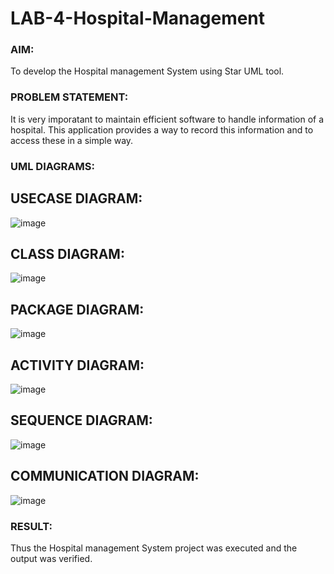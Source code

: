 # LAB-4-Hospital-Management
### AIM:
To develop the Hospital management System using Star UML tool.
### PROBLEM STATEMENT:
It is very imporatant to maintain efficient software to handle information of a hospital.
This application provides a way to record this information and to access these in a simple way.

### UML DIAGRAMS:
## USECASE DIAGRAM:
![image](https://github.com/subalakshmivenkat/LAB-4-Hospital-Management/assets/119393477/1dd8d703-8c2d-4b08-b939-62298fa67f31)

## CLASS DIAGRAM:
![image](https://github.com/subalakshmivenkat/LAB-4-Hospital-Management/assets/119393477/a9370753-bc28-485c-9999-15cc93746391)

## PACKAGE DIAGRAM:
![image](https://github.com/subalakshmivenkat/LAB-4-Hospital-Management/assets/119393477/98cad381-beb5-45c4-a848-32d62d34a9d7)

## ACTIVITY DIAGRAM:
![image](https://github.com/subalakshmivenkat/LAB-4-Hospital-Management/assets/119393477/3ee3117a-7546-4ed4-add1-03070a948cbf)

## SEQUENCE DIAGRAM:
![image](https://github.com/subalakshmivenkat/LAB-4-Hospital-Management/assets/119393477/05f6af8c-7af5-4308-a7c9-c6b50871be37)

## COMMUNICATION DIAGRAM:
![image](https://github.com/subalakshmivenkat/LAB-4-Hospital-Management/assets/119393477/7a922b8f-f3e0-4346-88d5-0e92b7b06d3a)


### RESULT:
Thus the Hospital management System project was executed and the output was verified.
